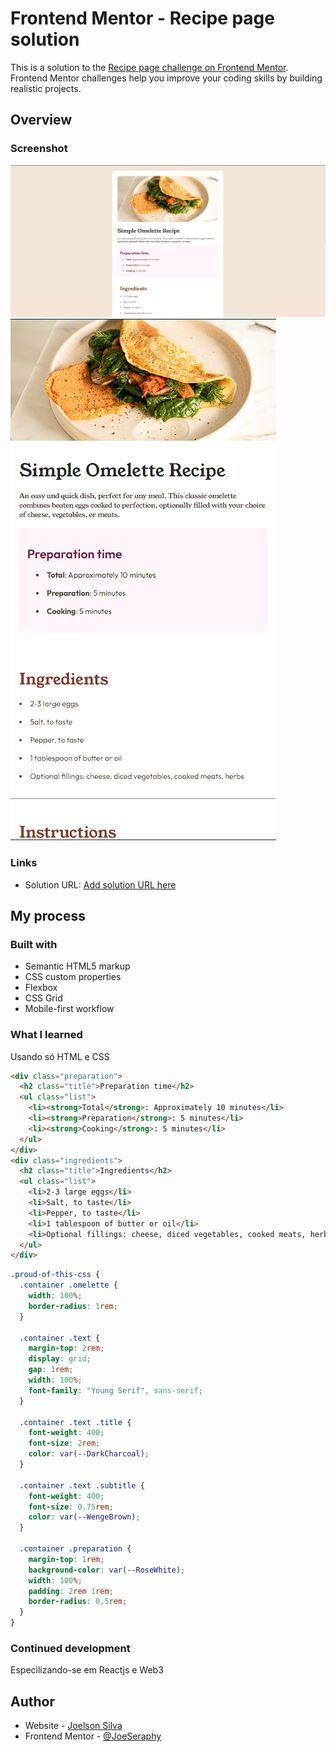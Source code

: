 # Frontend Mentor - Recipe page solution

This is a solution to the [Recipe page challenge on Frontend Mentor](https://www.frontendmentor.io/challenges/recipe-page-KiTsR8QQKm). Frontend Mentor challenges help you improve your coding skills by building realistic projects.

## Overview

### Screenshot

![Desktop](.github/recipe-desktop.png)
![Mobile](.github/recipe-mobile.png)

### Links

- Solution URL: [Add solution URL here](https://your-solution-url.com)

## My process

### Built with

- Semantic HTML5 markup
- CSS custom properties
- Flexbox
- CSS Grid
- Mobile-first workflow

### What I learned

Usando só HTML e CSS

```html
<div class="preparation">
  <h2 class="title">Preparation time</h2>
  <ul class="list">
    <li><strong>Total</strong>: Approximately 10 minutes</li>
    <li><strong>Preparation</strong>: 5 minutes</li>
    <li><strong>Cooking</strong>: 5 minutes</li>
  </ul>
</div>
<div class="ingredients">
  <h2 class="title">Ingredients</h2>
  <ul class="list">
    <li>2-3 large eggs</li>
    <li>Salt, to taste</li>
    <li>Pepper, to taste</li>
    <li>1 tablespoon of butter or oil</li>
    <li>Optional fillings: cheese, diced vegetables, cooked meats, herbs</li>
  </ul>
</div>
```

```css
.proud-of-this-css {
  .container .omelette {
    width: 100%;
    border-radius: 1rem;
  }

  .container .text {
    margin-top: 2rem;
    display: grid;
    gap: 1rem;
    width: 100%;
    font-family: "Young Serif", sans-serif;
  }

  .container .text .title {
    font-weight: 400;
    font-size: 2rem;
    color: var(--DarkCharcoal);
  }

  .container .text .subtitle {
    font-weight: 400;
    font-size: 0.75rem;
    color: var(--WengeBrown);
  }

  .container .preparation {
    margin-top: 1rem;
    background-color: var(--RoseWhite);
    width: 100%;
    padding: 2rem 1rem;
    border-radius: 0.5rem;
  }
}
```

### Continued development

Especilizando-se em Reactjs e Web3

## Author

- Website - [Joelson Silva](https://joelson-portfollio.vercel.app/)
- Frontend Mentor - [@JoeSeraphy](https://www.frontendmentor.io/profile/JoeSeraphy)
